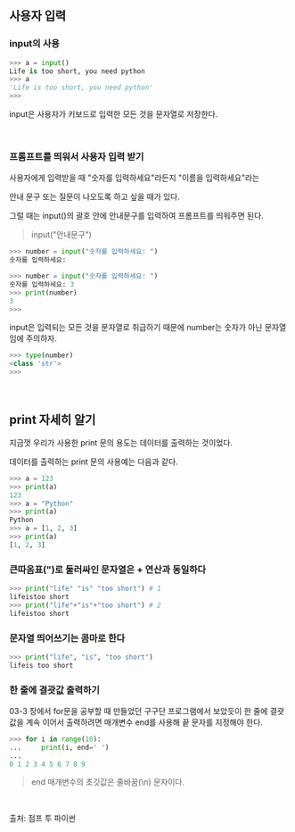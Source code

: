 ## **사용자 입력**

### **input의 사용**

```python
>>> a = input()
Life is too short, you need python
>>> a
'Life is too short, you need python'
>>>
```

input은 사용자가 키보드로 입력한 모든 것을 문자열로 저장한다.

<br>

### **프롬프트를 띄워서 사용자 입력 받기**

사용자에게 입력받을 때 "숫자를 입력하세요"라든지 "이름을 입력하세요"라는 

안내 문구 또는 질문이 나오도록 하고 싶을 때가 있다. 

그럴 때는 input()의 괄호 안에 안내문구를 입력하여 프롬프트를 띄워주면 된다.

> input("안내문구")
> 

```python
>>> number = input("숫자를 입력하세요: ")
숫자를 입력하세요:
```

```python
>>> number = input("숫자를 입력하세요: ")
숫자를 입력하세요: 3
>>> print(number)
3
>>>
```

input은 입력되는 모든 것을 문자열로 취급하기 때문에 number는 숫자가 아닌 문자열임에 주의하자.

```python
>>> type(number)
<class 'str'>
>>>
```

<br>

## **print 자세히 알기**

지금껏 우리가 사용한 print 문의 용도는 데이터를 출력하는 것이었다. 

데이터를 출력하는 print 문의 사용예는 다음과 같다.

```python
>>> a = 123
>>> print(a)
123
>>> a = "Python"
>>> print(a)
Python
>>> a = [1, 2, 3]
>>> print(a)
[1, 2, 3]
```

### **큰따옴표(")로 둘러싸인 문자열은 + 연산과 동일하다**

```python
>>> print("life" "is" "too short") # 1
lifeistoo short
>>> print("life"+"is"+"too short") # 2
lifeistoo short
```

### **문자열 띄어쓰기는 콤마로 한다**

```python
>>> print("life", "is", "too short")
lifeis too short
```

### **한 줄에 결괏값 출력하기**

03-3 장에서 for문을 공부할 때 만들었던 구구단 프로그램에서 보았듯이 한 줄에 결괏값을 계속 이어서 출력하려면 매개변수 end를 사용해 끝 문자를 지정해야 한다.

```python
>>> for i in range(10):
...     print(i, end=' ')
...
0 1 2 3 4 5 6 7 8 9
```

> end 매개변수의 초깃값은 줄바꿈(\n) 문자이다.

<br>

출처: 점프 투 파이썬
